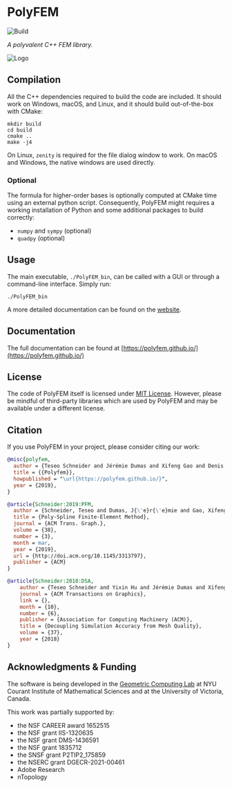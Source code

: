 PolyFEM
=======
![Build](https://github.com/polyfem/polyfem/workflows/Build/badge.svg)

*A polyvalent C++ FEM library.*

![Logo](https://polyfem.github.io/img/polyfem.png)

Compilation
-----------

All the C++ dependencies required to build the code are included. It should work on Windows, macOS, and Linux, and it should build out-of-the-box with CMake:

    mkdir build
    cd build
    cmake ..
    make -j4

On Linux, `zenity` is required for the file dialog window to work. On macOS and Windows, the native windows are used directly.


### Optional
The formula for higher-order bases is optionally computed at CMake time using an external python script. Consequently, PolyFEM might requires a working installation of Python and some additional packages to build correctly:

- `numpy` and `sympy` (optional)
- `quadpy` (optional)

Usage
-----

The main executable, `./PolyFEM_bin`, can be called with a GUI or through a command-line interface. Simply run:

    ./PolyFEM_bin

A more detailed documentation can be found on the [website](https://polyfem.github.io/).

Documentation
-------------

The full documentation can be found at [https://polyfem.github.io/](https://polyfem.github.io/)



License
-------

The code of PolyFEM itself is licensed under [MIT License](LICENSE). However, please be mindful of third-party libraries which are used by PolyFEM and may be available under a different license.

Citation
--------

If you use PolyFEM in your project, please consider citing our work:

```bibtex
@misc{polyfem,
  author = {Teseo Schneider and Jérémie Dumas and Xifeng Gao and Denis Zorin and Daniele Panozzo},
  title = {{Polyfem}},
  howpublished = "\url{https://polyfem.github.io/}",
  year = {2019},
}
```

```bibtex
@article{Schneider:2019:PFM,
  author = {Schneider, Teseo and Dumas, J{\'e}r{\'e}mie and Gao, Xifeng and Botsch, Mario and Panozzo, Daniele and Zorin, Denis},
  title = {Poly-Spline Finite-Element Method},
  journal = {ACM Trans. Graph.},
  volume = {38},
  number = {3},
  month = mar,
  year = {2019},
  url = {http://doi.acm.org/10.1145/3313797},
  publisher = {ACM}
}
```

```bibtex
@article{Schneider:2018:DSA,
    author = {Teseo Schneider and Yixin Hu and Jérémie Dumas and Xifeng Gao and Daniele Panozzo and Denis Zorin},
    journal = {ACM Transactions on Graphics},
    link = {},
    month = {10},
    number = {6},
    publisher = {Association for Computing Machinery (ACM)},
    title = {Decoupling Simulation Accuracy from Mesh Quality},
    volume = {37},
    year = {2018}
}
```

Acknowledgments & Funding
--------
The software is being developed in the [Geometric Computing Lab](https://cims.nyu.edu/gcl/index.html) at NYU Courant Institute of Mathematical Sciences and at the University of Victoria, Canada.


This work was partially supported by:

* the NSF CAREER award 1652515
* the NSF grant IIS-1320635
* the NSF grant DMS-1436591
* the NSF grant 1835712
* the SNSF grant P2TIP2_175859
* the NSERC grant DGECR-2021-00461
* Adobe Research
* nTopology
